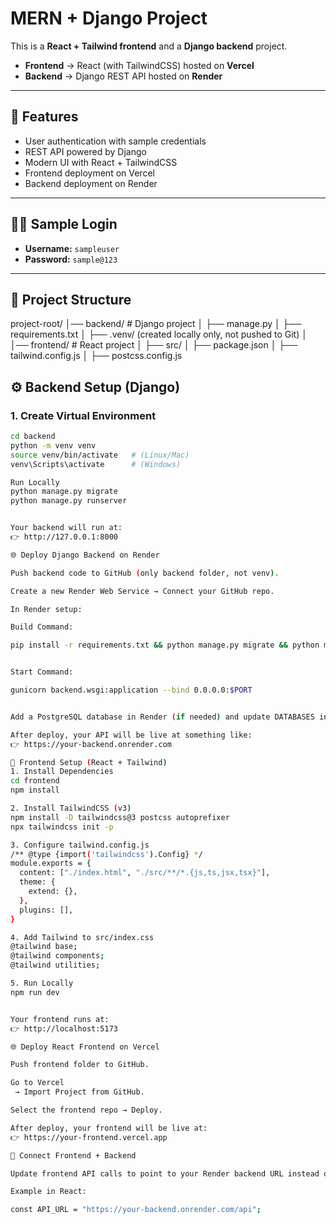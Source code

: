 # MERN + Django Project

This is a **React + Tailwind frontend** and a **Django backend** project.  

- **Frontend** → React (with TailwindCSS) hosted on **Vercel**  
- **Backend** → Django REST API hosted on **Render**  

---

## 🚀 Features
- User authentication with sample credentials  
- REST API powered by Django  
- Modern UI with React + TailwindCSS  
- Frontend deployment on Vercel  
- Backend deployment on Render  

---

## 🧑‍💻 Sample Login
- **Username:** `sampleuser`  
- **Password:** `sample@123`  

---

## 📂 Project Structure
project-root/
│── backend/ # Django project
│ ├── manage.py
│ ├── requirements.txt
│ ├── .venv/ (created locally only, not pushed to Git)
│
│── frontend/ # React project
│ ├── src/
│ ├── package.json
│ ├── tailwind.config.js
│ ├── postcss.config.js


## ⚙️ Backend Setup (Django)

### 1. Create Virtual Environment
```bash
cd backend
python -m venv venv
source venv/bin/activate   # (Linux/Mac)
venv\Scripts\activate      # (Windows)

Run Locally
python manage.py migrate
python manage.py runserver


Your backend will run at:
👉 http://127.0.0.1:8000

🌐 Deploy Django Backend on Render

Push backend code to GitHub (only backend folder, not venv).

Create a new Render Web Service → Connect your GitHub repo.

In Render setup:

Build Command:

pip install -r requirements.txt && python manage.py migrate && python manage.py collectstatic --noinput


Start Command:

gunicorn backend.wsgi:application --bind 0.0.0.0:$PORT


Add a PostgreSQL database in Render (if needed) and update DATABASES in settings.py.

After deploy, your API will be live at something like:
👉 https://your-backend.onrender.com

🎨 Frontend Setup (React + Tailwind)
1. Install Dependencies
cd frontend
npm install

2. Install TailwindCSS (v3)
npm install -D tailwindcss@3 postcss autoprefixer
npx tailwindcss init -p

3. Configure tailwind.config.js
/** @type {import('tailwindcss').Config} */
module.exports = {
  content: ["./index.html", "./src/**/*.{js,ts,jsx,tsx}"],
  theme: {
    extend: {},
  },
  plugins: [],
}

4. Add Tailwind to src/index.css
@tailwind base;
@tailwind components;
@tailwind utilities;

5. Run Locally
npm run dev


Your frontend runs at:
👉 http://localhost:5173

🌐 Deploy React Frontend on Vercel

Push frontend folder to GitHub.

Go to Vercel
 → Import Project from GitHub.

Select the frontend repo → Deploy.

After deploy, your frontend will be live at:
👉 https://your-frontend.vercel.app

🔗 Connect Frontend + Backend

Update frontend API calls to point to your Render backend URL instead of http://localhost:8000.

Example in React:

const API_URL = "https://your-backend.onrender.com/api";
